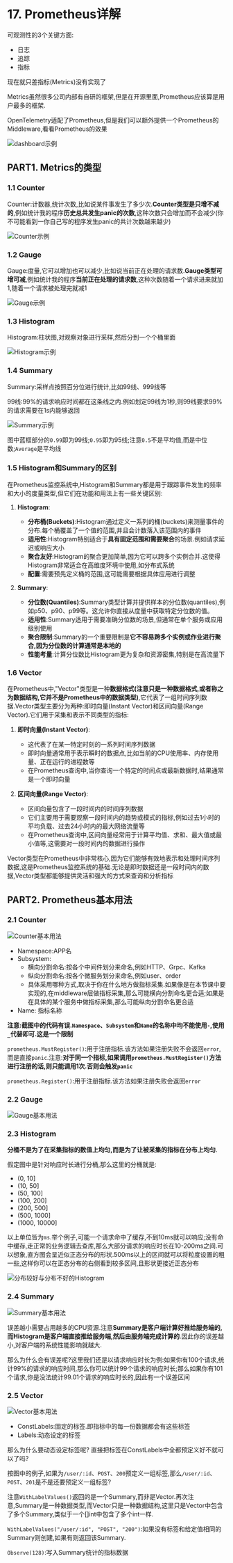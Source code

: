 # 17. Prometheus详解

可观测性的3个关键方面:

- 日志
- 追踪
- 指标

现在就只差指标(Metrics)没有实现了

Metrics虽然很多公司内部有自研的框架,但是在开源里面,Prometheus应该算是用户最多的框架.

OpenTelemetry适配了Prometheus,但是我们可以额外提供一个Prometheus的Middleware,看看Prometheus的效果

![dashboard示例](../img/17.Prometheus详解/dashboard示例.png)

## PART1. Metrics的类型

### 1.1 Counter

Counter:计数器,统计次数,比如说某件事发生了多少次.**Counter类型是只增不减的**,例如统计我的程序**历史总共发生panic的次数**,这种次数只会增加而不会减少(你不可能看到一你自己写的程序发生panic的共计次数越来越少)

![Counter示例](../img/17.Prometheus详解/Counter示例.png)

### 1.2 Gauge

Gauge:度量,它可以增加也可以减少,比如说当前正在处理的请求数.**Gauge类型可增可减**,例如统计我的程序**当前正在处理的请求数**,这种次数随着一个请求进来就加1,随着一个请求被处理完就减1

![Gauge示例](../img/17.Prometheus详解/Gauge示例.png)

### 1.3 Histogram

Histogram:柱状图,对观察对象进行采样,然后分到一个个桶里面

![Histogram示例](../img/17.Prometheus详解/Histogram示例.png)

### 1.4 Summary

Summary:采样点按照百分位进行统计,比如99线、999线等

99线:99%的请求响应时间都在这条线之内.例如划定99线为1秒,则99线要求99%的请求需要在1s内能够返回

![Summary示例](../img/17.Prometheus详解/Summary示例.png)

图中蓝框部分的`0.99`即为99线;`0.95`即为95线;注意`0.5`不是平均值,而是中位数;`Average`是平均线

### 1.5 Histogram和Summary的区别

在Prometheus监控系统中,Histogram和Summary都是用于跟踪事件发生的频率和大小的度量类型,但它们在功能和用法上有一些关键区别:

1. **Histogram**:
   - **分布桶(Buckets)**:Histogram通过定义一系列的桶(buckets)来测量事件的分布.每个桶覆盖了一个值的范围,并且会计数落入该范围内的事件
   - **适用性**:Histogram特别适合于**具有固定范围和需要聚合**的场景.例如请求延迟或响应大小
   - **聚合友好**:Histogram的聚合更加简单,因为它可以跨多个实例合并.这使得Histogram非常适合在高维度环境中使用,如分布式系统
   - **配置**:需要预先定义桶的范围,这可能需要根据具体应用进行调整

2. **Summary**:
   - **分位数(Quantiles)**:Summary类型计算并提供样本的分位数(quantiles),例如p50、p90、p99等。这允许你直接从度量中获取特定分位数的值。
   - **适用性**:Summary适用于需要准确分位数的场景,但通常在单个服务或应用级别使用
   - **聚合限制**:Summary的一个重要限制是**它不容易跨多个实例或作业进行聚合,因为分位数的计算通常是本地的**
   - **性能考量**:计算分位数比Histogram更为复杂和资源密集,特别是在高流量下

### 1.6 Vector

在Prometheus中,"Vector"类型是一种**数据格式(注意只是一种数据格式,或者称之为数据结构,它并不是Prometheus中的数据类型)**,它代表了一组时间序列数据.Vector类型主要分为两种:即时向量(Instant Vector)和区间向量(Range Vector).它们用于采集和表示不同类型的指标:

1. **即时向量(Instant Vector)**:
   - 这代表了在某一特定时刻的一系列时间序列数据
   - 即时向量通常用于表示瞬时的数据点,比如当前的CPU使用率、内存使用量、正在运行的进程数等
   - 在Prometheus查询中,当你查询一个特定的时间点或最新数据时,结果通常是一个即时向量

2. **区间向量(Range Vector)**:
   - 区间向量包含了一段时间内的时间序列数据
   - 它们主要用于需要观察一段时间内的趋势或模式的指标,例如过去1小时的平均负载、过去24小时内的最大网络流量等
   - 在Prometheus查询中,区间向量经常用于计算平均值、求和、最大值或最小值等,这需要对一段时间内的数据进行操作

Vector类型在Prometheus中非常核心,因为它们能够有效地表示和处理时间序列数据,这是Prometheus监控系统的基础.无论是即时数据还是一段时间内的数据,Vector类型都能够提供灵活和强大的方式来查询和分析指标

## PART2. Prometheus基本用法

### 2.1 Counter

![Counter基本用法](../img/17.Prometheus详解/Counter基本用法.png)

- Namespace:APP名
- Subsystem:
	- 横向分割命名:按各个中间件划分来命名,例如HTTP、Grpc、Kafka
	- 纵向分割命名:按各个微服务划分来命名,例如user、order
	- 具体采用哪种方式,取决于你在什么地方做指标采集.如果像是在本节课中要实现的,在middleware层做指标采集,那么可能横向分割命名更合适;如果是在具体的某个服务中做指标采集,那么可能纵向分割命名更合适
- Name: 指标名称

**注意:截图中的代码有误.`Namespace`、`Subsystem`和`Name`的名称中均不能使用`-`,使用`_`代替即可.这是一个限制**

`prometheus.MustRegister()`:用于注册指标.该方法如果注册失败不会返回`error`,而是直接`panic`.注意:**对于同一个指标,如果调用`prometheus.MustRegister()`方法进行注册的话,则只能调用1次.否则会触发`panic`**

`prometheus.Register()`:用于注册指标.该方法如果注册失败会返回`error`

### 2.2 Gauge

![Gauge基本用法](../img/17.Prometheus详解/Gauge基本用法.png)

### 2.3 Histogram

**分桶不是为了在采集指标的数值上均匀,而是为了让被采集的指标在分布上均匀**.

假定图中是针对响应时长进行分桶,那么这里的分桶就是:

- (0, 10]
- (10, 50]
- (50, 100]
- (100, 200]
- (200, 500]
- (500, 1000]
- (1000, 10000]

以上单位皆为`ms`.举个例子,可能一个请求命中了缓存,不到10ms就可以响应;没有命中缓存,走正常的业务逻辑去查库,那么大部分请求的响应时长在10-200ms之间.可以想象,直方图会呈近似正态分布的形状.500ms以上的区间就可以将粒度设置的粗一些,这样你可以在正态分布的右侧看到较多区间,且形状更接近正态分布

![分布较好与分布不好的Histogram](../img/17.Prometheus详解/分布较好与分布不好的Histogram.png)

### 2.4 Summary

![Summary基本用法](../img/17.Prometheus详解/Summary基本用法.png)

误差越小需要占用越多的CPU资源.注意**Summary是客户端计算好推给服务端的,而Histogram是客户端直接推给服务端,然后由服务端完成计算的**.因此你的误差越小,对客户端的系统性能影响就越大.

那么为什么会有误差呢?这里我们还是以请求响应时长为例:如果你有100个请求,统计99%的请求的响应时间,那么你可以统计99个请求的响应时长;那么如果你有101个请求,你是没法统计99.01个请求的响应时长的,因此有一个误差区间

### 2.5 Vector

![Vector基本用法](../img/17.Prometheus详解/Vector基本用法.png)

- ConstLabels:固定的标签.即指标中的每一份数据都会有这些标签
- Labels:动态设定的标签

那么为什么要动态设定标签呢? 直接把标签在ConstLabels中全都预定义好不就可以了吗?

按图中的例子,如果为`/user/:id`、`POST`、`200`预定义一组标签,那么`/user/:id`、`POST`、`201`是不是还要预定义一组标签?

注意`WithLabelValues()`返回的是一个Summary,而非是Vector.再次注意,Summary是一种数据类型,而Vector只是一种数据结构,这里只是Vector中包含了多个Summary,类似于一个[]int中包含了多个int一样.

`WithLabelValues("/user/:id", "POST", "200")`:如果没有标签和给定值相同的Summary则创建,如果有则返回该Summary.

`Observe(128)`:写入Summary统计的指标数据